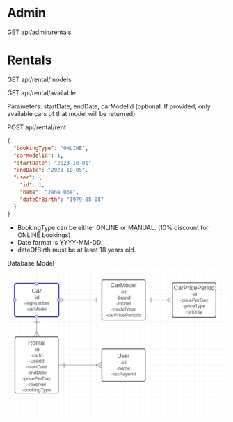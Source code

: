 # Admin
GET api/admin/rentals

# Rentals
GET api/rental/models 

GET api/rental/available


Parameters: startDate, endDate, carModelId (optional. If provided, only available cars of that model will be returned)

POST api/rental/rent
```json
{
  "bookingType": "ONLINE",
  "carModelId": 1,
  "startDate": "2023-10-01",
  "endDate": "2023-10-05",
  "user": {
    "id": 1,
    "name": "Jane Doe",
    "dateOfBirth": "1979-08-08"
  }
}
```
* BookingType can be either ONLINE or MANUAL. (10% discount for ONLINE bookings)
* Date format is YYYY-MM-DD.
* dateOfBirth must be at least 18 years old.

Database Model![db_model.png](db_model.png)




